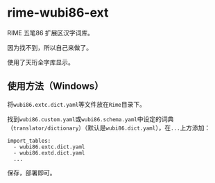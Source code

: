 # rime-wubi86-ext

RIME 五笔86 扩展区汉字词库。

因为找不到，所以自己来做了。

使用了天珩全字库显示。

## 使用方法（Windows）

将`wubi86.extc.dict.yaml`等文件放在`Rime`目录下。

找到`wubi86.custom.yaml`或`wubi86.schema.yaml`中设定的词典（`translator/dictionary`）（默认是`wubi86.dict.yaml`），在`...`上方添加：

```
import_tables:
  - wubi86.extc.dict.yaml
  - wubi86.extd.dict.yaml
  ...
```

保存，部署即可。
